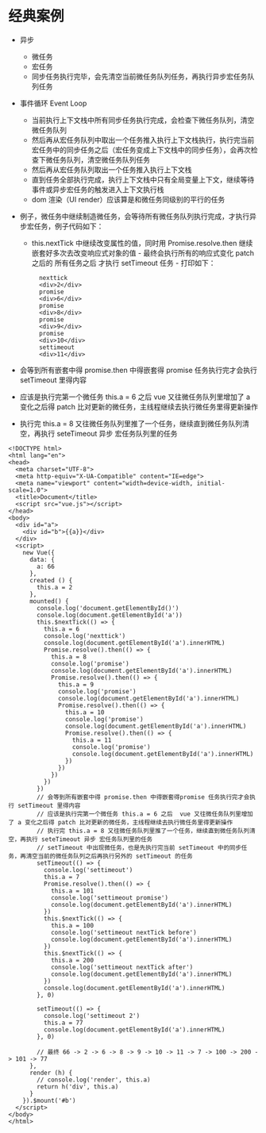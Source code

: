# 经典案例

- 异步

  - 微任务
  - 宏任务
  - 同步任务执行完毕，会先清空当前微任务队列任务，再执行异步宏任务队列任务

- 事件循环 Event Loop

  - 当前执行上下文栈中所有同步任务执行完成，会检查下微任务队列，清空微任务队列
  - 然后再从宏任务队列中取出一个任务推入执行上下文栈执行，执行完当前宏任务中的同步任务之后（宏任务变成上下文栈中的同步任务），会再次检查下微任务队列，清空微任务队列任务
  - 然后再从宏任务队列取出一个任务推入执行上下文栈
  - 直到任务全部执行完成，执行上下文栈中只有全局变量上下文，继续等待事件或异步宏任务的触发进入上下文执行栈
  - dom 渲染（UI render）应该算是和微任务同级别的平行的任务

- 例子，微任务中继续制造微任务，会等待所有微任务队列执行完成，才执行异步宏任务，例子代码如下：

  - this.nextTick 中继续改变属性的值，同时用 Promise.resolve.then 继续嵌套好多次去改变响应式对象的值 - 最终会执行所有的响应式变化 patch 之后的 所有任务之后 才执行 setTimeout 任务 - 打印如下：

    ```
      nexttick
      <div>2</div>
      promise
      <div>6</div>
      promise
      <div>8</div>
      promise
      <div>9</div>
      promise
      <div>10</div>
      settimeout
      <div>11</div>
    ```

- 会等到所有嵌套中得 promise.then 中得嵌套得 promise 任务执行完才会执行 setTimeout 里得内容
- 应该是执行完第一个微任务 this.a = 6 之后 vue 又往微任务队列里增加了 a 变化之后得 patch 比对更新的微任务，主线程继续去执行微任务里得更新操作
- 执行完 this.a = 8 又往微任务队列里推了一个任务，继续直到微任务队列清空，再执行 seteTimeout 异步 宏任务队列里的任务

```
<!DOCTYPE html>
<html lang="en">
<head>
  <meta charset="UTF-8">
  <meta http-equiv="X-UA-Compatible" content="IE=edge">
  <meta name="viewport" content="width=device-width, initial-scale=1.0">
  <title>Document</title>
  <script src="vue.js"></script>
</head>
<body>
  <div id="a">
    <div id="b">{{a}}</div>
  </div>
  <script>
    new Vue({
      data: {
        a: 66
      },
      created () {
        this.a = 2
      },
      mounted() {
        console.log('document.getElementById()')
        console.log(document.getElementById('a'))
        this.$nextTick(() => {
          this.a = 6
          console.log('nexttick')
          console.log(document.getElementById('a').innerHTML)
          Promise.resolve().then(() => {
            this.a = 8
            console.log('promise')
            console.log(document.getElementById('a').innerHTML)
            Promise.resolve().then(() => {
              this.a = 9
              console.log('promise')
              console.log(document.getElementById('a').innerHTML)
              Promise.resolve().then(() => {
                this.a = 10
                console.log('promise')
                console.log(document.getElementById('a').innerHTML)
                Promise.resolve().then(() => {
                  this.a = 11
                  console.log('promise')
                  console.log(document.getElementById('a').innerHTML)
                })
              })
            })
          })
        })
        // 会等到所有嵌套中得 promise.then 中得嵌套得promise 任务执行完才会执行 setTimeout 里得内容
        // 应该是执行完第一个微任务 this.a = 6 之后  vue 又往微任务队列里增加了 a 变化之后得 patch 比对更新的微任务，主线程继续去执行微任务里得更新操作
        // 执行完 this.a = 8 又往微任务队列里推了一个任务，继续直到微任务队列清空，再执行 seteTimeout 异步 宏任务队列里的任务
        // setTimeout 中出现微任务，也是先执行完当前 setTimeout 中的同步任务，再清空当前的微任务队列之后再执行另外的 setTimeout 的任务
        setTimeout(() => {
          console.log('settimeout')
          this.a = 7
          Promise.resolve().then(() => {
            this.a = 101
            console.log('settimeout promise')
            console.log(document.getElementById('a').innerHTML)
          })
          this.$nextTick(() => {
            this.a = 100
            console.log('settimeout nextTick before')
            console.log(document.getElementById('a').innerHTML)
          })
          this.$nextTick(() => {
            this.a = 200
            console.log('settimeout nextTick after')
            console.log(document.getElementById('a').innerHTML)
          })
          console.log(document.getElementById('a').innerHTML)
        }, 0)

        setTimeout(() => {
          console.log('settimeout 2')
          this.a = 77
          console.log(document.getElementById('a').innerHTML)
        }, 0)

        // 最终 66 -> 2 -> 6 -> 8 -> 9 -> 10 -> 11 -> 7 -> 100 -> 200 -> 101 -> 77
      },
      render (h) {
        // console.log('render', this.a)
        return h('div', this.a)
      }
    }).$mount('#b')
  </script>
</body>
</html>
```

